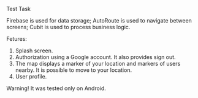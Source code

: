 Test Task

Firebase is used for data storage; AutoRoute is used to navigate between screens; Cubit is used to process business logic.

Fetures:
1. Splash screen.
2. Authorization using a Google account. It also provides sign out.
3. The map displays a marker of your location and markers of users nearby. It is possible to move to your location.
4. User profile.

Warning! It was tested only on Android.